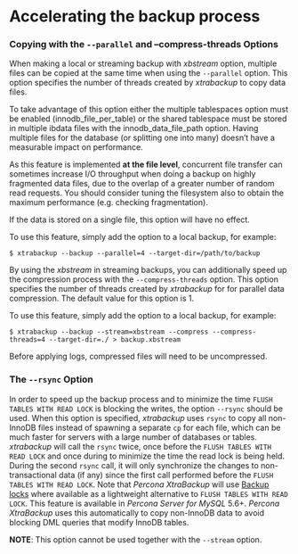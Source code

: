 # Accelerating the backup process

### Copying with the `--parallel` and –compress-threads Options

When making a local or streaming backup with *xbstream* option, multiple files
can be copied at the same time when using the `--parallel` option. This
option specifies the number of threads created by *xtrabackup* to copy data
files.

To take advantage of this option either the multiple tablespaces option must be
enabled (innodb_file_per_table) or the shared tablespace must be stored
in multiple ibdata files with the innodb_data_file_path option.
Having multiple files for the database (or splitting one into many) doesn’t have
a measurable impact on performance.

As this feature is implemented **at the file level**, concurrent file transfer
can sometimes increase I/O throughput when doing a backup on highly fragmented
data files, due to the overlap of a greater number of random read requests. You
should consider tuning the filesystem also to obtain the maximum performance
(e.g. checking fragmentation).

If the data is stored on a single file, this option will have no effect.

To use this feature, simply add the option to a local backup, for example:

```
$ xtrabackup --backup --parallel=4 --target-dir=/path/to/backup
```

By using the *xbstream* in streaming backups, you can additionally speed up the
compression process with the `--compress-threads` option. This option
specifies the number of threads created by *xtrabackup* for for parallel data
compression. The default value for this option is 1.

To use this feature, simply add the option to a local backup, for example:

```
$ xtrabackup --backup --stream=xbstream --compress --compress-threads=4 --target-dir=./ > backup.xbstream
```

Before applying logs, compressed files will need to be uncompressed.

### The `--rsync` Option

In order to speed up the backup process and to minimize the time `FLUSH TABLES
WITH READ LOCK` is blocking the writes, the option `--rsync` should be
used. When this option is specified, *xtrabackup* uses `rsync` to copy all
non-InnoDB files instead of spawning a separate `cp` for each file, which can
be much faster for servers with a large number of databases or
tables. *xtrabackup* will call the `rsync` twice, once before the `FLUSH
TABLES WITH READ LOCK` and once during to minimize the time the read lock is
being held. During the second `rsync` call, it will only synchronize the
changes to non-transactional data (if any) since the first call performed before
the `FLUSH TABLES WITH READ LOCK`. Note that *Percona XtraBackup* will use
[Backup locks](https://www.percona.com/doc/percona-server/5.6/management/backup_locks.html#backup-locks)
where available as a lightweight alternative to `FLUSH TABLES WITH READ
LOCK`. This feature is available in *Percona Server for MySQL* 5.6+. *Percona XtraBackup*
uses this automatically to copy non-InnoDB data to avoid blocking DML queries
that modify InnoDB tables.

**NOTE**: This option cannot be used together with the `--stream` option.
